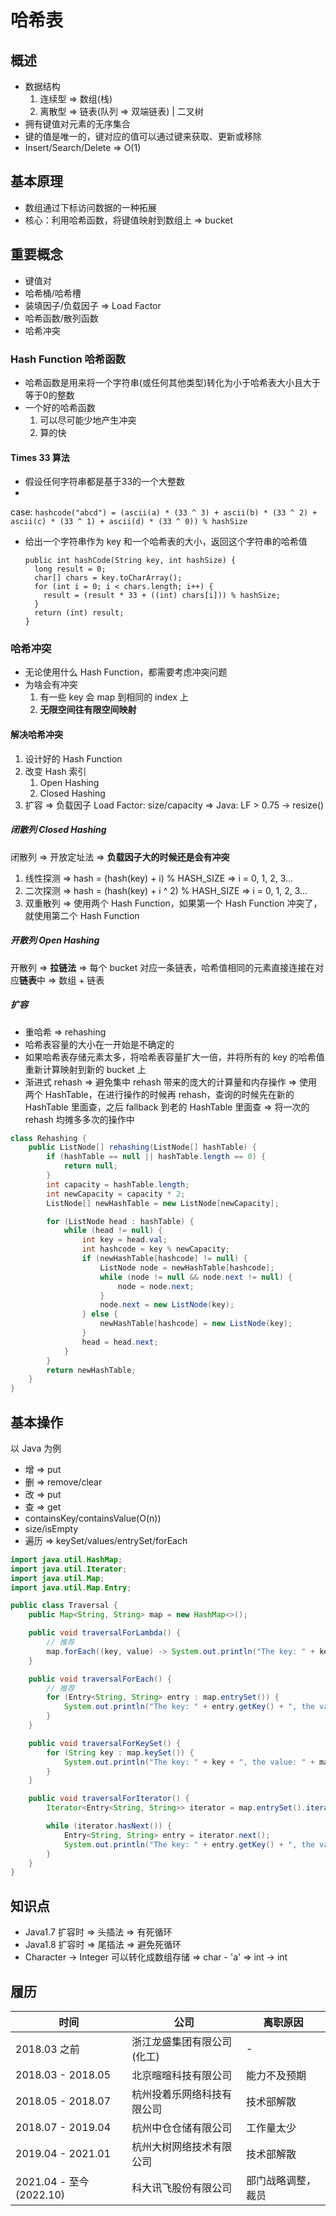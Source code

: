 # 哈希表

## 概述

- 数据结构
    1. 连续型 => 数组(栈)
    2. 离散型 => 链表(队列 => 双端链表) | 二叉树
- 拥有键值对元素的无序集合
- 键的值是唯一的，键对应的值可以通过键来获取、更新或移除
- Insert/Search/Delete => O(1)

## 基本原理

- 数组通过下标访问数据的一种拓展
- 核心：利用哈希函数，将键值映射到数组上 => bucket

## 重要概念

- 键值对
- 哈希桶/哈希槽
- 装填因子/负载因子 => Load Factor
- 哈希函数/散列函数
- 哈希冲突

### Hash Function 哈希函数

- 哈希函数是用来将一个字符串(或任何其他类型)转化为小于哈希表大小且大于等于0的整数
- 一个好的哈希函数
    1. 可以尽可能少地产生冲突
    2. 算的快

#### Times 33 算法

- 假设任何字符串都是基于33的一个大整数
-

case: ` hashcode("abcd") = (ascii(a) * (33 ^ 3) + ascii(b) * (33 ^ 2) + ascii(c) * (33 ^ 1) + ascii(d) * (33 ^ 0)) % hashSize `

- 给出一个字符串作为 key 和一个哈希表的大小，返回这个字符串的哈希值
  ```
  public int hashCode(String key, int hashSize) {
    long result = 0;
    char[] chars = key.toCharArray();
    for (int i = 0; i < chars.length; i++) {
      result = (result * 33 + ((int) chars[i])) % hashSize;
    }
    return (int) result;
  }
  ```

### 哈希冲突

- 无论使用什么 Hash Function，都需要考虑冲突问题
- 为啥会有冲突
    1. 有一些 key 会 map 到相同的 index 上
    2. **无限空间往有限空间映射**

#### 解决哈希冲突

1. 设计好的 Hash Function
2. 改变 Hash 索引
    1. Open Hashing
    2. Closed Hashing
3. 扩容 => 负载因子 Load Factor: size/capacity => Java: LF > 0.75 -> resize()

##### 闭散列 Closed Hashing

闭散列 => 开放定址法 => **负载因子大的时候还是会有冲突**

1. 线性探测 => hash = (hash(key) + i) % HASH_SIZE => i = 0, 1, 2, 3...
2. 二次探测 => hash = (hash(key) + i ^ 2) % HASH_SIZE => i = 0, 1, 2, 3...
3. 双重散列 => 使用两个 Hash Function，如果第一个 Hash Function 冲突了，就使用第二个 Hash Function

##### 开散列 Open Hashing

开散列 => **拉链法** => 每个 bucket 对应一条链表，哈希值相同的元素直接连接在对应**链表**中 => 数组 + 链表

##### 扩容

- 重哈希 => rehashing
- 哈希表容量的大小在一开始是不确定的
- 如果哈希表存储元素太多，将哈希表容量扩大一倍，并将所有的 key 的哈希值重新计算映射到新的 bucket 上
- 渐进式 rehash => 避免集中 rehash 带来的庞大的计算量和内存操作 => 使用两个 HashTable，在进行操作的时候再 rehash，查询的时候先在新的 HashTable 里面查，之后 fallback 到老的
  HashTable 里面查 => 将一次的 rehash 均摊多多次的操作中

```java
class Rehashing {
    public ListNode[] rehashing(ListNode[] hashTable) {
        if (hashTable == null || hashTable.length == 0) {
            return null;
        }
        int capacity = hashTable.length;
        int newCapacity = capacity * 2;
        ListNode[] newHashTable = new ListNode[newCapacity];

        for (ListNode head : hashTable) {
            while (head != null) {
                int key = head.val;
                int hashcode = key % newCapacity;
                if (newHashTable[hashcode] != null) {
                    ListNode node = newHashTable[hashcode];
                    while (node != null && node.next != null) {
                        node = node.next;
                    }
                    node.next = new ListNode(key);
                } else {
                    newHashTable[hashcode] = new ListNode(key);
                }
                head = head.next;
            }
        }
        return newHashTable;
    }
}
```

## 基本操作

以 Java 为例

- 增 => put
- 删 => remove/clear
- 改 => put
- 查 => get
- containsKey/containsValue(O(n))
- size/isEmpty
- 遍历 => keySet/values/entrySet/forEach

```java
import java.util.HashMap;
import java.util.Iterator;
import java.util.Map;
import java.util.Map.Entry;

public class Traversal {
    public Map<String, String> map = new HashMap<>();

    public void traversalForLambda() {
        // 推荐
        map.forEach((key, value) -> System.out.println("The key: " + key + ", the value: " + value));
    }

    public void traversalForEach() {
        // 推荐
        for (Entry<String, String> entry : map.entrySet()) {
            System.out.println("The key: " + entry.getKey() + ", the value: " + entry.getValue());
        }
    }

    public void traversalForKeySet() {
        for (String key : map.keySet()) {
            System.out.println("The key: " + key + ", the value: " + map.get(key));
        }
    }

    public void traversalForIterator() {
        Iterator<Entry<String, String>> iterator = map.entrySet().iterator();

        while (iterator.hasNext()) {
            Entry<String, String> entry = iterator.next();
            System.out.println("The key: " + entry.getKey() + ", the value: " + entry.getValue());
        }
    }
}
```

## 知识点

- Java1.7 扩容时 => 头插法 => 有死循环
- Java1.8 扩容时 => 尾插法 => 避免死循环
- Character -> Integer 可以转化成数组存储 => char - 'a' => int -> int

## 履历

| 时间                    | 公司             | 离职原因      | 
|-----------------------|----------------|-----------|
| 2018.03 之前            | 浙江龙盛集团有限公司(化工) | -         |
| 2018.03 - 2018.05     | 北京暄暄科技有限公司     | 能力不及预期    |
| 2018.05 - 2018.07     | 杭州投着乐网络科技有限公司  | 技术部解散     |
| 2018.07 - 2019.04     | 杭州中仓仓储有限公司     | 工作量太少     |
| 2019.04 - 2021.01     | 杭州大树网络技术有限公司   | 技术部解散     |
| 2021.04 - 至今(2022.10) | 科大讯飞股份有限公司     | 部门战略调整，裁员 |
